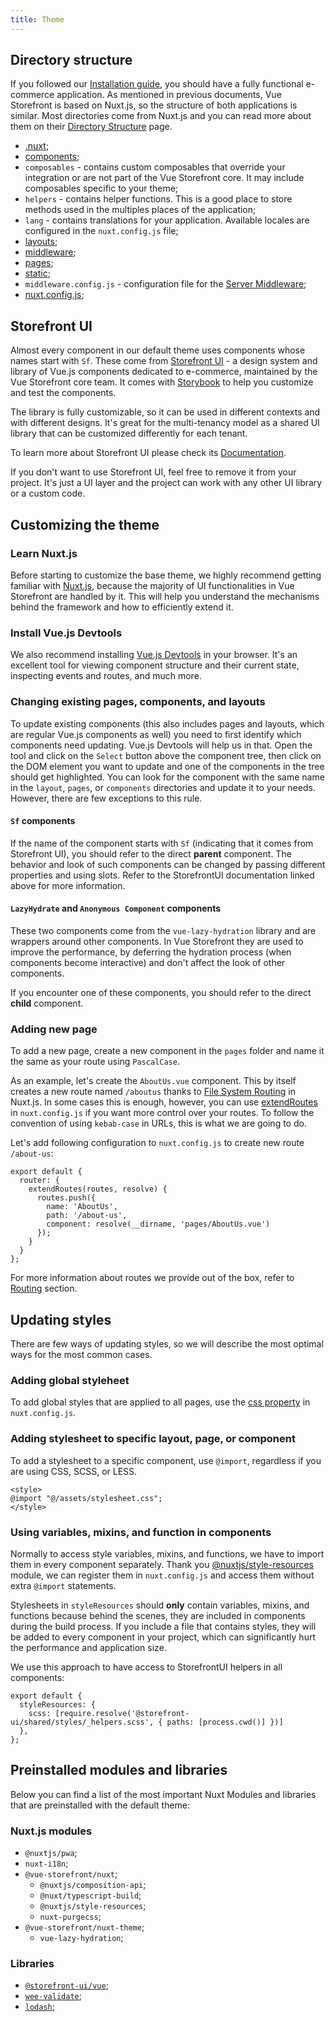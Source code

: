 ```yaml
---
title: Theme
---
```


## Directory structure

If you followed our [Installation guide](/general/installation), you should have a fully functional e-commerce application. As mentioned in previous documents, Vue Storefront is based on Nuxt.js, so the structure of both applications is similar. Most directories come from Nuxt.js and you can read more about them on their [Directory Structure](https://nuxtjs.org/docs/2.x/get-started/directory-structure) page.

* [.nuxt](https://nuxtjs.org/docs/2.x/directory-structure/nuxt);
* [components](https://nuxtjs.org/docs/2.x/directory-structure/components);
* `composables` - contains custom composables that override your integration or are not part of the Vue Storefront core. It may include composables specific to your theme;
* `helpers` - contains helper functions. This is a good place to store methods used in the multiples places of the application;
* `lang` - contains translations for your application. Available locales are configured in the `nuxt.config.js` file;
* [layouts](https://nuxtjs.org/docs/2.x/directory-structure/layouts);
* [middleware](https://nuxtjs.org/docs/2.x/directory-structure/middleware);
* [pages](https://nuxtjs.org/docs/2.x/directory-structure/pages);
* [static](https://nuxtjs.org/docs/2.x/directory-structure/static);
* `middleware.config.js` - configuration file for the [Server Middleware](/advanced/server-middleware);
* [nuxt.config.js](https://nuxtjs.org/docs/2.x/directory-structure/nuxt-config);

## Storefront UI

<doc-img src="/theme/storefront-ui.jpg" alt="Storefront UI banner"></doc-img>

Almost every component in our default theme uses components whose names start with `Sf`. These come from [Storefront UI](http://storefrontui.io/) - a design system and library of Vue.js components dedicated to e-commerce, maintained by the Vue Storefront core team. It comes with [Storybook](https://storybook.storefrontui.io/) to help you customize and test the components.

The library is fully customizable, so it can be used in different contexts and with different designs.
It's great for the multi-tenancy model as a shared UI library that can be customized differently for each tenant.

To learn more about Storefront UI please check its [Documentation](https://docs.storefrontui.io/).

<alert type="tip" title="Want to use another UI library? No problem!">

If you don't want to use Storefront UI, feel free to remove it from your project. It's just a UI layer and the project can work with any other UI library or a custom code.

</alert>

## Customizing the theme

### Learn Nuxt.js

Before starting to customize the base theme, we highly recommend getting familiar with [Nuxt.js](https://nuxtjs.org/), because the majority of UI functionalities in Vue Storefront are handled by it. This will help you understand the mechanisms behind the framework and how to efficiently extend it.

### Install Vue.js Devtools

We also recommend installing [Vue.js Devtools](https://github.com/vuejs/vue-devtools#installation) in your browser. It's an excellent tool for viewing component structure and their current state, inspecting events and routes, and much more.

<doc-img src="/theme/vue-devtools.jpg"></doc-img>

### Changing existing pages, components, and layouts

To update existing components (this also includes pages and layouts, which are regular Vue.js components as well) you need to first identify which components need updating. Vue.js Devtools will help us in that. Open the tool and click on the `Select` button above the component tree, then click on the DOM element you want to update and one of the components in the tree should get highlighted. You can look for the component with the same name in the `layout`, `pages`, or `components` directories and update it to your needs. However, there are few exceptions to this rule.

#### `Sf` components

If the name of the component starts with `Sf` (indicating that it comes from Storefront UI), you should refer to the direct **parent** component. The behavior and look of such components can be changed by passing different properties and using slots. Refer to the StorefrontUI documentation linked above for more information.

#### `LazyHydrate` and `Anonymous Component` components

These two components come from the `vue-lazy-hydration` library and are wrappers around other components. In Vue Storefront they are used to improve the performance, by deferring the hydration process (when components become interactive) and don't affect the look of other components.

If you encounter one of these components, you should refer to the direct **child** component. 

### Adding new page

To add a new page, create a new component in the `pages` folder and name it the same as your route using `PascalCase`.

As an example, let's create the `AboutUs.vue` component. This by itself creates a new route named `/aboutus` thanks to [File System Routing](https://nuxtjs.org/docs/2.x/features/file-system-routing/) in Nuxt.js. In some cases this is enough, however, you can use [extendRoutes](https://nuxtjs.org/guides/configuration-glossary/configuration-router#extendroutes) in `nuxt.config.js` if you want more control over your routes. To follow the convention of using `kebab-case` in URLs, this is what we are going to do.

Let's add following configuration to `nuxt.config.js` to create new route `/about-us`:

```javascript[nuxt.config.js]
export default {
  router: {
    extendRoutes(routes, resolve) {
      routes.push({
        name: 'AboutUs',
        path: '/about-us',
        component: resolve(__dirname, 'pages/AboutUs.vue')
      });
    }
  }
};
```

For more information about routes we provide out of the box, refer to [Routing](../general/key-concepts.html#routing) section.

## Updating styles

There are few ways of updating styles, so we will describe the most optimal ways for the most common cases.

### Adding global styleheet

To add global styles that are applied to all pages, use the [css property](https://nuxtjs.org/docs/2.x/configuration-glossary/configuration-css/) in `nuxt.config.js`.

### Adding stylesheet to specific layout, page, or component

To add a stylesheet to a specific component, use `@import`, regardless if you are using CSS, SCSS, or LESS.

```vue
<style>
@import "@/assets/stylesheet.css";
</style>
```

### Using variables, mixins, and function in components

Normally to access style variables, mixins, and functions, we have to import them in every component separately. Thank you [@nuxtjs/style-resources](https://github.com/nuxt-community/style-resources-module#readme) module, we can register them in `nuxt.config.js` and access them without extra `@import` statements.

<alert type="danger" title="Be careful">

Stylesheets in `styleResources` should **only** contain variables, mixins, and functions because behind the scenes, they are included in components during the build process. If you include a file that contains styles, they will be added to every component in your project, which can significantly hurt the performance and application size.

</alert>

We use this approach to have access to StorefrontUI helpers in all components:

```js[nuxt.config.js]
export default {
  styleResources: {
    scss: [require.resolve('@storefront-ui/shared/styles/_helpers.scss', { paths: [process.cwd()] })]
  },
};
```

## Preinstalled modules and libraries

Below you can find a list of the most important Nuxt Modules and libraries that are preinstalled with the default theme:

### Nuxt.js modules

- `@nuxtjs/pwa`;
- `nuxt-i18n`;
- `@vue-storefront/nuxt`;
  - `@nuxtjs/composition-api`;
  - `@nuxt/typescript-build`;
  - `@nuxtjs/style-resources`;
  - `nuxt-purgecss`;
- `@vue-storefront/nuxt-theme`;
  - `vue-lazy-hydration`;

### Libraries

- [`@storefront-ui/vue`](https://storefrontui.io);
- [`wee-validate`](https://vee-validate.logaretm.com/v3);
- [`lodash`](https://lodash.com/);
